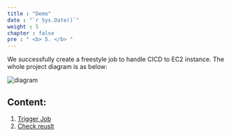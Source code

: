 ```yaml
---
title : "Demo"
date : "`r Sys.Date()`"
weight : 5
chapter : false
pre : " <b> 5. </b> "
---
```


We successfully create a freestyle job to handle CICD to EC2 instance. The whole project diagram is as below:

![diagram](/images/diagram.drawio.svg)

## Content:

1. [Trigger Job](5.1-TriggerJob/)
2. [Check reuslt](5.2-Checkresult/)

